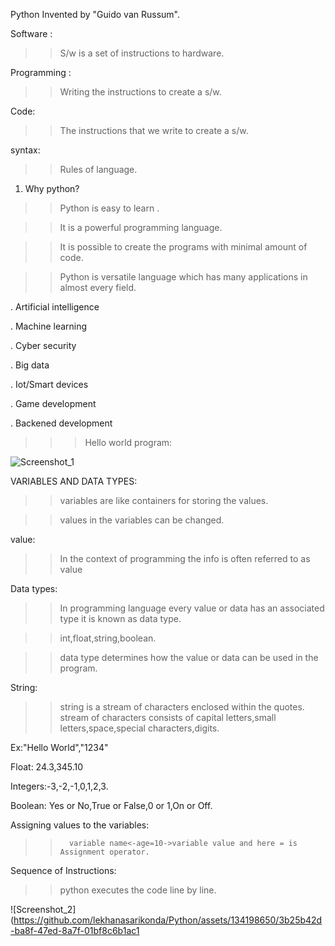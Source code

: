 Python Invented by "Guido van Russum".

Software :
 >> S/w is a set of instructions to hardware.

Programming :
 >>Writing the instructions to create a s/w.

Code:
>> The instructions that we write to create a s/w.

syntax:
 >> Rules of language.
1. Why python?
>> Python is easy to learn .


>> It is a powerful programming language.


>> It is possible to create the programs with minimal amount of code.


>> Python is versatile language which has many applications in almost every field.


   . Artificial intelligence
   
   . Machine learning
   
   . Cyber security 
   
   . Big data 
   
   . Iot/Smart devices 
   
   . Game development 
   
   . Backened development 
   
>>> Hello world program:
>>> 
![Screenshot_1](https://github.com/lekhanasarikonda/Python/assets/134198650/39e542fa-bf88-4e63-9242-238d6a117c95)

VARIABLES AND DATA TYPES:
>>variables are like containers for storing the values.

>>values in the variables can be changed.

value:
>>In the context of programming the info is often referred to as value

Data types:
 >>In programming language every value or data has an associated type it is known as data type.
 
 >>int,float,string,boolean.
 
 >>data type determines how the value or data can be used in the program.

String:

>>string is a stream of characters enclosed within the quotes. stream of characters consists of capital letters,small letters,space,special characters,digits.

Ex:"Hello World","1234"

Float: 24.3,345.10

Integers:-3,-2,-1,0,1,2,3.

Boolean: Yes or No,True or False,0 or 1,On or Off.

Assigning values to the variables:

>>       variable name<-age=10->variable value and here = is Assignment operator.

Sequence of Instructions:

>>python executes the code line by line.

![Screenshot_2](https://github.com/lekhanasarikonda/Python/assets/134198650/3b25b42d-ba8f-47ed-8a7f-01bf8c6b1ac1

 
